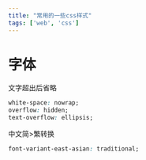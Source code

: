 ```yaml
---
title: "常用的一些css样式"
tags: ['web', 'css']
---
```



# 字体

文字超出后省略

```css
white-space: nowrap;
overflow: hidden;
text-overflow: ellipsis;
```

中文简>繁转换

```css
font-variant-east-asian: traditional;
```


